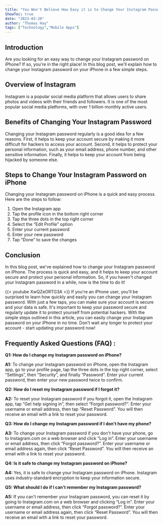 ```yaml
---
title: "You Won't Believe How Easy it is to Change Your Instagram Password on iPhone!"
ShowToc: true 
date: "2023-03-20"
author: "Thomas Hay" 
tags: ["Technology","Mobile Apps"]
---
```

## Introduction
Are you looking for an easy way to change your Instagram password on iPhone? If so, you're in the right place! In this blog post, we'll explain how to change your Instagram password on your iPhone in a few simple steps.

## Overview of Instagram
Instagram is a popular social media platform that allows users to share photos and videos with their friends and followers. It is one of the most popular social media platforms, with over 1 billion monthly active users.

## Benefits of Changing Your Instagram Password
Changing your Instagram password regularly is a good idea for a few reasons. First, it helps to keep your account secure by making it more difficult for hackers to access your account. Second, it helps to protect your personal information, such as your email address, phone number, and other sensitive information. Finally, it helps to keep your account from being hijacked by someone else.

## Steps to Change Your Instagram Password on iPhone
Changing your Instagram password on iPhone is a quick and easy process. Here are the steps to follow:

1. Open the Instagram app
2. Tap the profile icon in the bottom right corner
3. Tap the three dots in the top right corner
4. Select the “Edit Profile” option
5. Enter your current password
6. Enter your new password
7. Tap “Done” to save the changes

## Conclusion
In this blog post, we've explained how to change your Instagram password on iPhone. The process is quick and easy, and it helps to keep your account secure and protect your personal information. So, if you haven't changed your Instagram password in a while, now is the time to do it!

{{< youtube XwQZeORTG3A >}} 
If you're an iPhone user, you'll be surprised to learn how quickly and easily you can change your Instagram password. With just a few taps, you can make sure your account is secure and your data is safe. It's important to keep your password secure and regularly update it to protect yourself from potential hackers. With the simple steps outlined in this article, you can easily change your Instagram password on your iPhone in no time. Don't wait any longer to protect your account - start updating your password now!

## Frequently Asked Questions (FAQ) :
**Q1: How do I change my Instagram password on iPhone?**

**A1:** To change your Instagram password on iPhone, open the Instagram app, go to your profile page, tap the three dots in the top right corner, select “Settings”, then “Security”, and finally “Password”. Enter your current password, then enter your new password twice to confirm.

**Q2: How do I reset my Instagram password if I forgot it?**

**A2:** To reset your Instagram password if you forgot it, open the Instagram app, tap “Get help signing in”, then select “Forgot password?”. Enter your username or email address, then tap “Reset Password”. You will then receive an email with a link to reset your password.

**Q3: How do I change my Instagram password if I don't have my phone?**

**A3:** To change your Instagram password if you don't have your phone, go to Instagram.com on a web browser and click “Log in”. Enter your username or email address, then click “Forgot password?”. Enter your username or email address again, then click “Reset Password”. You will then receive an email with a link to reset your password.

**Q4: Is it safe to change my Instagram password on iPhone?**

**A4:** Yes, it is safe to change your Instagram password on iPhone. Instagram uses industry-standard encryption to keep your information secure.

**Q5: What should I do if I can't remember my Instagram password?**

**A5:** If you can't remember your Instagram password, you can reset it by going to Instagram.com on a web browser and clicking “Log in”. Enter your username or email address, then click “Forgot password?”. Enter your username or email address again, then click “Reset Password”. You will then receive an email with a link to reset your password.


